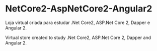 # NetCore2-AspNetCore2-Angular2
Loja virtual criada para estudar .Net Core2, ASP.Net Core 2, Dapper e Angular 2. 

Virtual store created to study .Net Core2, ASP.Net Core 2, Dapper and Angular 2.
